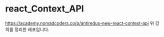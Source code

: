 # react_Context_API

https://academy.nomadcoders.co/p/antiredux-new-react-context-api
위 강의를 정리한 레포입니다.
